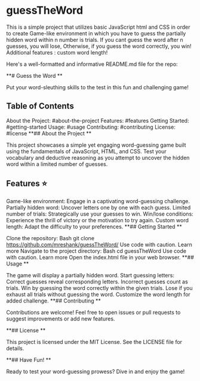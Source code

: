 # guessTheWord
This is a simple project that utilizes basic JavaScript html and CSS in order to create Game-like environment in which you have to guess the partially hidden word within n number is trials. If you cant guess the word after n guesses, you will lose, Otherwise, if you guess the word correctly, you win! Additional features : custom word length!



Here's a well-formatted and informative README.md file for the repo:

**# Guess the Word **

Put your word-sleuthing skills to the test in this fun and challenging game!

## Table of Contents

About the Project: #about-the-project
Features: #features
Getting Started: #getting-started
Usage: #usage
Contributing: #contributing
License: #license
**## About the Project **

This project showcases a simple yet engaging word-guessing game built using the fundamentals of JavaScript, HTML, and CSS. Test your vocabulary and deductive reasoning as you attempt to uncover the hidden word within a limited number of guesses.

## Features ⭐

Game-like environment: Engage in a captivating word-guessing challenge.
Partially hidden word: Uncover letters one by one with each guess.
Limited number of trials: Strategically use your guesses to win.
Win/lose conditions: Experience the thrill of victory or the motivation to try again.
Custom word length: Adapt the difficulty to your preferences.
**## Getting Started **

Clone the repository:
Bash
git clone https://github.com/mreshank/guessTheWord/
Use code with caution. Learn more
Navigate to the project directory:
Bash
cd guessTheWord
Use code with caution. Learn more
Open the index.html file in your web browser.
**## Usage **

The game will display a partially hidden word.
Start guessing letters:
Correct guesses reveal corresponding letters.
Incorrect guesses count as trials.
Win by guessing the word correctly within the given trials.
Lose if you exhaust all trials without guessing the word.
Customize the word length for added challenge.
**## Contributing **

Contributions are welcome! Feel free to open issues or pull requests to suggest improvements or add new features.

**## License **

This project is licensed under the MIT License. See the LICENSE file for details.

**## Have Fun! **

Ready to test your word-guessing prowess? Dive in and enjoy the game!
